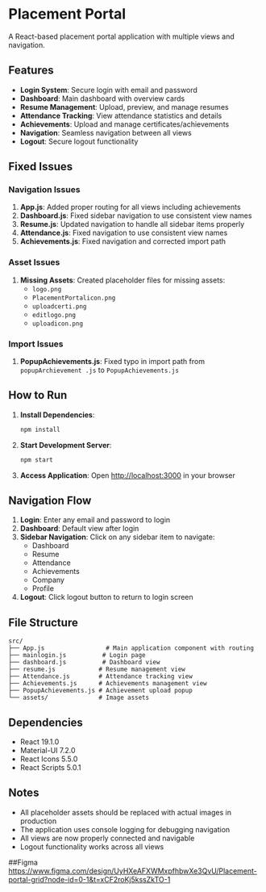 # Placement Portal

A React-based placement portal application with multiple views and navigation.

## Features

- **Login System**: Secure login with email and password
- **Dashboard**: Main dashboard with overview cards
- **Resume Management**: Upload, preview, and manage resumes
- **Attendance Tracking**: View attendance statistics and details
- **Achievements**: Upload and manage certificates/achievements
- **Navigation**: Seamless navigation between all views
- **Logout**: Secure logout functionality

## Fixed Issues

### Navigation Issues
1. **App.js**: Added proper routing for all views including achievements
2. **Dashboard.js**: Fixed sidebar navigation to use consistent view names
3. **Resume.js**: Updated navigation to handle all sidebar items properly
4. **Attendance.js**: Fixed navigation to use consistent view names
5. **Achievements.js**: Fixed navigation and corrected import path

### Asset Issues
1. **Missing Assets**: Created placeholder files for missing assets:
   - `logo.png`
   - `PlacementPortalicon.png`
   - `uploadcerti.png`
   - `editlogo.png`
   - `uploadicon.png`

### Import Issues
1. **PopupAchievements.js**: Fixed typo in import path from `popupArchievement .js` to `PopupAchievements.js`

## How to Run

1. **Install Dependencies**:
   ```bash
   npm install
   ```

2. **Start Development Server**:
   ```bash
   npm start
   ```

3. **Access Application**:
   Open [http://localhost:3000](http://localhost:3000) in your browser

## Navigation Flow

1. **Login**: Enter any email and password to login
2. **Dashboard**: Default view after login
3. **Sidebar Navigation**: Click on any sidebar item to navigate:
   - Dashboard
   - Resume
   - Attendance
   - Achievements
   - Company
   - Profile
4. **Logout**: Click logout button to return to login screen

## File Structure

```
src/
├── App.js                 # Main application component with routing
├── mainlogin.js          # Login page
├── dashboard.js          # Dashboard view
├── resume.js            # Resume management view
├── Attendance.js        # Attendance tracking view
├── Achievements.js      # Achievements management view
├── PopupAchievements.js # Achievement upload popup
└── assets/              # Image assets
```

## Dependencies

- React 19.1.0
- Material-UI 7.2.0
- React Icons 5.5.0
- React Scripts 5.0.1

## Notes

- All placeholder assets should be replaced with actual images in production
- The application uses console logging for debugging navigation
- All views are now properly connected and navigable
- Logout functionality works across all views

##Figma
https://www.figma.com/design/UyHXeAFXWMxpfhbwXe3QvU/Placement-portal-grid?node-id=0-1&t=xCF2roKj5kssZkTO-1
